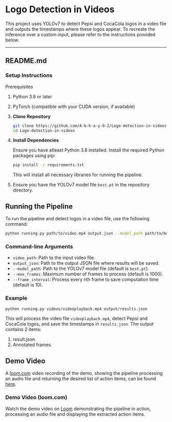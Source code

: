 # Logo Detection in Videos
This project uses YOLOv7 to detect Pepsi and CocaCola logos in a video file and outputs the timestamps where these logos appear. To recreate the inference over a custom input, please refer to the instructions provided below.

---

## README.md

### Setup Instructions
Prerequisites
1. Python 3.8 or later
2. PyTorch (compatible with your CUDA version, if available)


1. **Clone Repository**

   ```bash
   git clone https://github.com/A-b-h-a-y-0-2/Logo-detection-in-videos
   cd Logo-detection-in-videos
   ```

2. **Install Dependencies**

   Ensure you have atleast Python 3.8 installed. Install the required Python packages using pip:
  
   ```bash
   pip install -r requirements.txt
   ```
  
   This will install all necessary libraries for running the pipeline.

3. Ensure you have the YOLOv7 model file `best.pt` in the repository directory.

## Running the Pipeline

To run the pipeline and detect logos in a video file, use the following command:

```sh
python running.py path/to/video.mp4 output.json --model_path path/to/best.pt --max_frames 1000 --frame_interval 10
```

### Command-line Arguments

- `video_path`: Path to the input video file.
- `output_json`: Path to the output JSON file where results will be saved.
- `--model_path`: Path to the YOLOv7 model file (default is `best.pt`).
- `--max_frames`: Maximum number of frames to process (default is 1000).
- `--frame_interval`: Process every nth frame to save computation time (default is 10).

### Example

```sh
python running.py videos/videoplayback.mp4 output/results.json 
```

This will process the video file `videoplayback.mp4`, detect Pepsi and CocaCola logos, and save the timestamps in `results.json`.
The output contains 2 items:
1. result.json
2. Annotated frames

## Demo Video

A [loom.com](http://loom.com) video recording of the demo, showing the pipeline processing an audio file and returning the desired list of action items, can be found [here](https://www.loom.com/share/e98a5d3ad5634de1b1f0b0632a6c0915?sid=0d9c8a05-a200-40c2-b353-f016a6142459).


### Demo Video (loom.com)

Watch the demo video on [Loom](http://loom.com) demonstrating the pipeline in action, processing an audio file and displaying the extracted action items.

